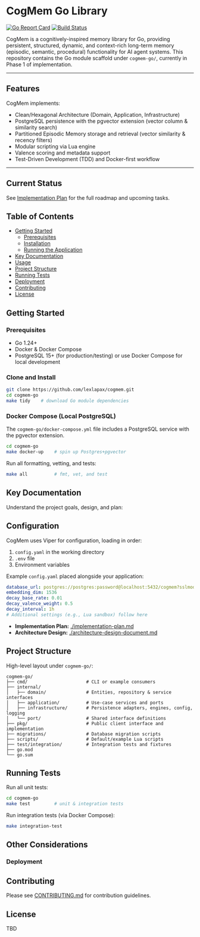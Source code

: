 # CogMem Go Library

[![Go Report Card](https://goreportcard.com/badge/github.com/lexlapax/cogmem)](https://goreportcard.com/report/github.com/lexlapax/cogmem)
[![Build Status](https://github.com/lexlapax/cogmem/actions/workflows/ci.yml/badge.svg)](https://github.com/lexlapax/cogmem/actions)

CogMem is a cognitively-inspired memory library for Go, providing persistent, structured, dynamic, and context-rich long-term memory (episodic, semantic, procedural) functionality for AI agent systems. This repository contains the Go module scaffold under `cogmem-go/`, currently in Phase 1 of implementation.

---

## Features

CogMem implements:

* Clean/Hexagonal Architecture (Domain, Application, Infrastructure)
* PostgreSQL persistence with the pgvector extension (vector column & similarity search)
* Partitioned Episodic Memory storage and retrieval (vector similarity & recency filters)
* Modular scripting via Lua engine
* Valence scoring and metadata support
* Test-Driven Development (TDD) and Docker-first workflow


---

## Current Status

See [Implementation Plan](implementation-plan.md) for the full roadmap and upcoming tasks.

## Table of Contents

*   [Getting Started](#getting-started)
    *   [Prerequisites](#prerequisites)
    *   [Installation](#installation)
    *   [Running the Application](#running-the-application)
*   [Key Documentation](#key-documentation)
*   [Usage](#usage)
*   [Project Structure](#project-structure)
*   [Running Tests](#running-tests)
*   [Deployment](#deployment)
*   [Contributing](#contributing)
*   [License](#license)

## Getting Started

<!-- Instructions on how to get the project set up and running locally. -->

### Prerequisites

* Go 1.24+
* Docker & Docker Compose
* PostgreSQL 15+ (for production/testing) or use Docker Compose for local development

### Clone and Install

```bash
git clone https://github.com/lexlapax/cogmem.git
cd cogmem-go
make tidy    # download Go module dependencies
```

### Docker Compose (Local PostgreSQL)

The `cogmem-go/docker-compose.yml` file includes a PostgreSQL service with the pgvector extension.

```bash
cd cogmem-go
make docker-up    # spin up Postgres+pgvector
```
Run all formatting, vetting, and tests:
```bash
make all          # fmt, vet, and test
```

## Key Documentation

Understand the project goals, design, and plan:

## Configuration

CogMem uses Viper for configuration, loading in order:
1. `config.yaml` in the working directory
2. `.env` file
3. Environment variables

Example `config.yaml` placed alongside your application:
```yaml
database_url: postgres://postgres:password@localhost:5432/cogmem?sslmode=disable
embedding_dim: 1536
decay_base_rate: 0.01
decay_valence_weight: 0.5
decay_interval: 1h
# Additional settings (e.g., Lua sandbox) follow here
```
*   **Implementation Plan:** [./implementation-plan.md](./implementation-plan.md)
*   **Architecture Design:** [./architecture-design-document.md](./architecture-design-document.md)

## Project Structure

High-level layout under `cogmem-go/`:

```text
cogmem-go/
├── cmd/                      # CLI or example consumers
├── internal/
│   ├── domain/               # Entities, repository & service interfaces
│   ├── application/          # Use-case services and ports
│   ├── infrastructure/       # Persistence adapters, engines, config, logging
│   └── port/                 # Shared interface definitions
├── pkg/                      # Public client interface and implementation
├── migrations/               # Database migration scripts
├── scripts/                  # Default/example Lua scripts
├── test/integration/         # Integration tests and fixtures
├── go.mod
└── go.sum
```

## Running Tests

Run all unit tests:
```bash
cd cogmem-go
make test         # unit & integration tests
```
Run integration tests (via Docker Compose):
```bash
make integration-test
```
## Other Considerations
### Deployment
<!-- Briefly describe the deployment process or link to more detailed documentation. -->
<!-- Mention CI/CD pipelines if applicable. -->
## Contributing

Please see [CONTRIBUTING.md](CONTRIBUTING.md) for contribution guidelines.

## License

TBD